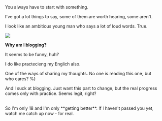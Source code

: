 You always have to start with something. 

I've got a lot things to say, some of them are worth hearing, some aren't.

I look like an ambitious young man who says a lot of loud words. True. 

<img src = "https://images.duckduckgo.com/iu/?u=https%3A%2F%2Fdesigncontest-com-designcontest.netdna-ssl.com%2Fblog%2Fwp-content%2Fuploads%2F2015%2F10%2FLets-get-to-work-meme.jpg&f=1"/>

**Why am I blogging?** 

It seems to be funny, huh? 

I do like practecieng my Englich also. 

One of the ways of sharing my thoughts. No one is reading this one, but who cares? %)

And I suck at blogging. Just want this part to change, but the real progress comes only with practice. Seems legit, right?


<br>
So I'm only 18 and I'm only **getting better**. If I haven't passed you yet, watch me catch up now - for real.